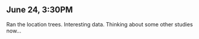 ## June 24, 3:30PM

Ran the location trees.
Interesting data.
Thinking about some other studies now...
